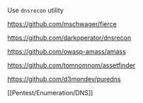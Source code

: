 Use `dnsrecon` utility

https://github.com/mschwager/fierce

https://github.com/darkoperator/dnsrecon

https://github.com/owasp-amass/amass

https://github.com/tomnomnom/assetfinder

https://github.com/d3mondev/puredns

[[Pentest/Enumeration/DNS]]